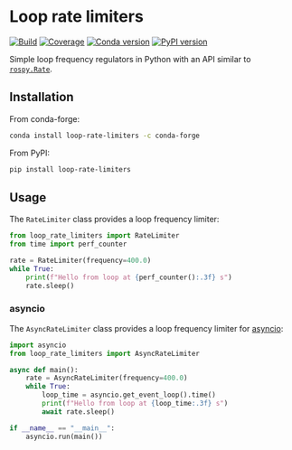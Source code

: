 # Loop rate limiters

[![Build](https://img.shields.io/github/actions/workflow/status/stephane-caron/loop-rate-limiters/main.yml?branch=main)](https://github.com/stephane-caron/loop-rate-limiters/actions)
[![Coverage](https://coveralls.io/repos/github/stephane-caron/loop-rate-limiters/badge.svg?branch=main)](https://coveralls.io/github/stephane-caron/loop-rate-limiters?branch=main)
[![Conda version](https://img.shields.io/conda/vn/conda-forge/loop-rate-limiters.svg)](https://anaconda.org/conda-forge/loop-rate-limiters)
[![PyPI version](https://img.shields.io/pypi/v/loop-rate-limiters)](https://pypi.org/project/loop-rate-limiters/)

Simple loop frequency regulators in Python with an API similar to [``rospy.Rate``](https://wiki.ros.org/rospy/Overview/Time#Sleeping_and_Rates).

## Installation

From conda-forge:

```sh
conda install loop-rate-limiters -c conda-forge
```

From PyPI:

```sh
pip install loop-rate-limiters
```

## Usage

The ``RateLimiter`` class provides a loop frequency limiter:

```python
from loop_rate_limiters import RateLimiter
from time import perf_counter

rate = RateLimiter(frequency=400.0)
while True:
    print(f"Hello from loop at {perf_counter():.3f} s")
    rate.sleep()
```

### asyncio

The ``AsyncRateLimiter`` class provides a loop frequency limiter for [asyncio](https://docs.python.org/3/library/asyncio.html):

```python
import asyncio
from loop_rate_limiters import AsyncRateLimiter

async def main():
    rate = AsyncRateLimiter(frequency=400.0)
    while True:
        loop_time = asyncio.get_event_loop().time()
        print(f"Hello from loop at {loop_time:.3f} s")
        await rate.sleep()

if __name__ == "__main__":
    asyncio.run(main())
```
